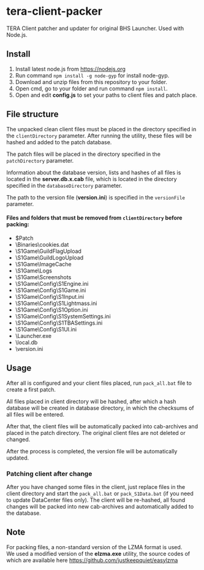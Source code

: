 # tera-client-packer

TERA Client patcher and updater for original BHS Launcher. Used with Node.js.

## Install

1. Install latest node.js from https://nodejs.org
2. Run command `npm install -g node-gyp` for install node-gyp.
3. Download and unzip files from this repository to your folder.
2. Open cmd, go to your folder and run command `npm install`.
3. Open and edit **config.js** to set your paths to client files and patch place.

## File structure

The unpacked clean client files must be placed in the directory specified in the `clientDirectory` parameter. After running the utility, these files will be hashed and added to the patch database.

The patch files will be placed in the directory specified in the `patchDirectory` parameter. 

Information about the database version, lists and hashes of all files is located in the **server.db.x.cab** file, which is located in the directory specified in the `databaseDirectory` parameter.

The path to the version file (**version.ini**) is specified in the `versionFile` parameter.

#### Files and folders that must be removed from `clientDirectory` before packing:

- \$Patch
- \Binaries\cookies.dat
- \S1Game\GuildFlagUpload
- \S1Game\GuildLogoUpload
- \S1Game\ImageCache
- \S1Game\Logs
- \S1Game\Screenshots
- \S1Game\Config\S1Engine.ini
- \S1Game\Config\S1Game.ini
- \S1Game\Config\S1Input.ini
- \S1Game\Config\S1Lightmass.ini
- \S1Game\Config\S1Option.ini
- \S1Game\Config\S1SystemSettings.ini
- \S1Game\Config\S1TBASettings.ini
- \S1Game\Config\S1UI.ini
- \Launcher.exe
- \local.db
- \version.ini

## Usage

After all is configured and your client files placed, run `pack_all.bat` file to create a first patch.

All files placed in client directory will be hashed, after which a hash database will be created in database directory, in which the checksums of all files will be entered.

After that, the client files will be automatically packed into cab-archives and placed in the patch directory. The original client files are not deleted or changed.

After the process is completed, the version file will be automatically updated.

### Patching client after change

After you have changed some files in the client, just replace files in the client directory and start the `pack_all.bat` or `pack_S1Data.bat` (if you need to update DataCenter files only). The client will be re-hashed, all found changes will be packed into new cab-archives and automatically added to the database.

## Note

For packing files, a non-standard version of the LZMA format is used.   
We used a modified version of the **elzma.exe** utility, the source codes of which are available here https://github.com/justkeepquiet/easylzma
